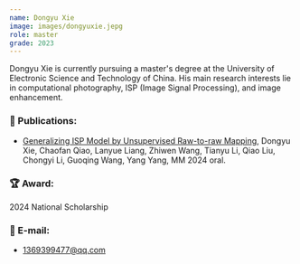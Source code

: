 ```yaml
---
name: Dongyu Xie
image: images/dongyuxie.jepg
role: master
grade: 2023
---
```


Dongyu Xie is currently pursuing a master's degree at the University of Electronic Science and Technology of China. His main research interests lie in computational photography, ISP (Image Signal Processing), and image enhancement.

### 📝 Publications:
- [Generalizing ISP Model by Unsupervised Raw-to-raw Mapping](https://dl.acm.org/doi/10.1145/3664647.3681666), Dongyu Xie, Chaofan Qiao, Lanyue Liang, Zhiwen Wang, Tianyu Li, Qiao Liu, Chongyi Li, Guoqing Wang, Yang Yang, MM 2024 oral.

### 🏆 Award:
2024 National Scholarship

### 📧 E-mail:
- 1369399477@qq.com
